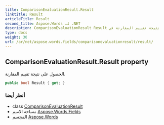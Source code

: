 ```yaml
---
title: ComparisonEvaluationResult.Result
linktitle: Result
articleTitle: Result
second_title: Aspose.Words لـ .NET
description: ComparisonEvaluationResult Result ملكية. الحصول على نتيجة تقييم المقارنة في C#.
type: docs
weight: 30
url: /ar/net/aspose.words.fields/comparisonevaluationresult/result/
---
```

## ComparisonEvaluationResult.Result property

الحصول على نتيجة تقييم المقارنة.

```csharp
public bool Result { get; }
```

### أنظر أيضا

* class [ComparisonEvaluationResult](../)
* مساحة الاسم [Aspose.Words.Fields](../../../aspose.words.fields/)
* المجسم [Aspose.Words](../../../)
